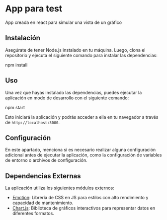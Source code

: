 # App para test

App creada en react para simular una vista de un gráfico

## Instalación

Asegúrate de tener Node.js instalado en tu máquina. Luego, clona el repositorio y ejecuta el siguiente comando para instalar las dependencias:

npm install

## Uso

Una vez que hayas instalado las dependencias, puedes ejecutar la aplicación en modo de desarrollo con el siguiente comando:

npm start

Esto iniciará la aplicación y podrás acceder a ella en tu navegador a través de `http://localhost:3000`.

## Configuración

En este apartado, menciona si es necesario realizar alguna configuración adicional antes de ejecutar la aplicación, como la configuración de variables de entorno o archivos de configuración.

## Dependencias Externas

La aplicación utiliza los siguientes módulos externos:

- [Emotion](https://emotion.sh/docs/introduction): Librería de CSS en JS para estilos con alto rendimiento y capacidad de mantenimiento.
- [Chart.js](https://www.chartjs.org/): Biblioteca de gráficos interactivos para representar datos en diferentes formatos.